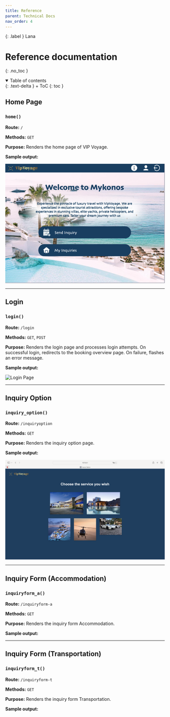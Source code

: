 ```yaml
---
title: Reference
parent: Technical Docs
nav_order: 4
---
```


{: .label }
Lana

# Reference documentation
{: .no_toc }

<details open markdown="block">
{: .text-delta }
<summary>Table of contents</summary>
+ ToC
{: toc }
</details> 

## Home Page

### `home()`

**Route:** `/`

**Methods:** `GET`

**Purpose:** Renders the home page of VIP Voyage.

**Sample output:**

![Home Page](../assets/images/HomePage.png)

---

## Login

### `login()`

**Route:** `/login`

**Methods:** `GET`, `POST`

**Purpose:** Renders the login page and processes login attempts. On successful login, redirects to the booking overview page. On failure, flashes an error message.

**Sample output:**

![Login Page](../assets/images/LoginPage.png)


---

## Inquiry Option

### `inquiry_option()`

**Route:** `/inquiryoption`

**Methods:** `GET`

**Purpose:** Renders the inquiry option page.

**Sample output:**

![Inquiry Option Page](../assets/images/InquiryOption.png)

---

## Inquiry Form (Accommodation)

### `inquiryform_a()`

**Route:** `/inquiryform-a`

**Methods:** `GET`

**Purpose:** Renders the inquiry form Accommodation.

**Sample output:**



---

## Inquiry Form (Transportation)

### `inquiryform_t()`

**Route:** `/inquiryform-t`

**Methods:** `GET`

**Purpose:** Renders the inquiry form Transportation.

**Sample output:**
